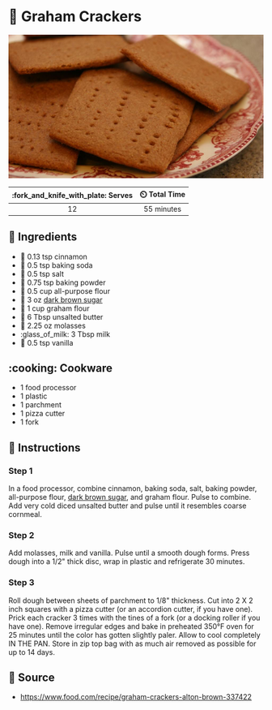 # :cookie: Graham Crackers

![Graham Crackers](../assets/images/graham-crackers.jpg)

| :fork_and_knife_with_plate: Serves | :timer_clock: Total Time |
|:----------------------------------:|:-----------------------: |
| 12 | 55 minutes |

## :salt: Ingredients

- :custard: 0.13 tsp cinnamon
- :cup_with_straw: 0.5 tsp baking soda
- :salt: 0.5 tsp salt
- :dash: 0.75 tsp baking powder
- :ear_of_rice: 0.5 cup all-purpose flour
- :maple_leaf: 3 oz [dark brown sugar][1]
- :ear_of_rice: 1 cup graham flour
- :butter: 6 Tbsp unsalted butter
- :maple_leaf: 2.25 oz molasses
- :glass_of_milk: 3 Tbsp milk
- :icecream: 0.5 tsp vanilla

## :cooking: Cookware

- 1 food processor
- 1 plastic
- 1 parchment
- 1 pizza cutter
- 1 fork

## :pencil: Instructions

### Step 1

In a food processor, combine cinnamon, baking soda, salt, baking powder, all-purpose flour, [dark brown sugar][1], and
graham flour. Pulse to combine. Add very cold diced unsalted butter and pulse until it resembles coarse cornmeal.

### Step 2

Add molasses, milk and vanilla. Pulse until a smooth dough forms. Press dough into a 1/2" thick disc, wrap in plastic
and refrigerate 30 minutes.

### Step 3

Roll dough between sheets of parchment to 1/8" thickness. Cut into 2 X 2 inch squares with a pizza cutter (or an
accordion cutter, if you have one). Prick each cracker 3 times with the tines of a fork (or a docking roller if you have
one). Remove irregular edges and bake in preheated 350°F oven for 25 minutes until the color has gotten slightly paler.
Allow to cool completely IN THE PAN. Store in zip top bag with as much air removed as possible for up to 14 days.

## :link: Source

- <https://www.food.com/recipe/graham-crackers-alton-brown-337422>

[1]: <./brown-sugar.md>
